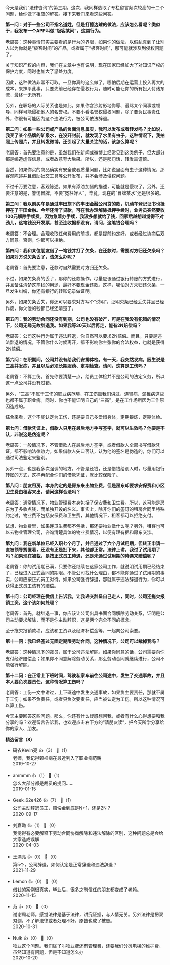 今天是我们“法律咨询”的第三期。这次，我同样选取了专栏留言频次较高的十二个问题，给你做了相应的解答。接下来我们来看这些问答。

**第一问：对于一些公司不指名道姓，但是打擦边球的做法，应该怎么看呢？类似于，我发布一个APP叫做“极客某间”，这类行为。**

老周答：这种事情其实主要看的是行为的界限，如果你的做法，以假乱真到了让别人以为你就是“极客时间”的产品，或者属于“极客时间”，那可能就涉及到侵权问题了。

关于知识产权的内容，我们在文章中也有说明，现在国家已经加大了对知识产权的保护力度，同时也加大了惩处力度。

因此，这种做法非常不可取。一旦你真的这么做了，哪怕后期在运营上投入再大的成本，来抹平此事，只要先前已经存在侵权行为，随时可能让你的所有投入付诸东流，最终一无所有。

另外，在职场的人际关系也是如此。如果你含沙射影地侮辱、谩骂某个同事或领导，同样可能侵犯他人的名誉权。不要小看名誉权侵权问题，除了要负民事责任外，你很有可能因为这个违法行为，被公司依法辞退。

**第二问：如果一些公司或产品的负面消息属实，我可以发布或者转发吗？比如说，我买了某个品牌的矿泉水，在没开封前，就发现了水里有虫子。这种情况下，我拍照上传照片，并且转发微博，还引起了大量关注的话，该怎么算呢？**

老周答：首先要注意的是，虽然我们在新闻或微博上经常见到这类例子，但大部分都是编造虚假信息，或者故意夸大后果。所以，还是那句话，转发需谨慎。

当然，如果你买的商品确实有安全或者质量问题，比如说里面有虫子这种情况，那客观陈述并且借助社交工具等公开发布，并不会涉及侵权问题。

不过千万要注意，客观陈述。如果有添油加醋的描述，可能就是侵权了。另外，还要注意的是，警惕冒牌，不要“冤枉好人”，毕竟，现在的“冒牌某水”还是很多的。

**第三问：我以前买车是通过丰田旗下的丰田金融公司贷的款，机动车登记证书也抵押在了丰田金融。今年还清了贷款，可在我办理解除抵押手续时，业务员突然要收100元解除手续费。因为急着办手续，我没多想就给了钱，回家后越想越觉得不对劲儿，这笔钱没开发票，甚至连收据都没有。请问，这笔钱合理吗？**

老周答：不合理。合理收取任何费用的前提，都是提前约定好，或者经过协商后双方同意。否则，你都可以拒绝。

**第四问：我和某位朋友借了一笔钱并打了欠条，在还款时，需要对方归还欠条吗？如果对方说欠条丢了，该怎么办呢？**

老周答：首先要注意，还款时自然需要对方归还欠条。

不过，如果欠条真的丢了，那你的还款操作，尽量应该通过银行转账的方式进行，并且备注清楚这笔钱的用途，最好不要现金还款。这样，哪怕对方未归还欠条，一旦发生纠纷，你还有银行的转账记录做证明。

另外，如果欠条丢失，你还可以要求对方写个“说明”，证明欠条已经丢失并且已经作废，你欠他的钱都已经还清楚了。

**第五问：我的劳动合同还没有到期，公司也没有破产，可是在我没有犯错的情况下，公司无缘无故辞退我。如果我等30天以后再走，能有2N赔偿吗？**

老周答：公司这种行为属于违法辞退，你自然可以要求2N赔偿。而且，只要是违法辞退的情况，不管你什么时候离开，都不影响你主张你的合法权益，也就是获得2N赔偿。

**第六问：在职期间，公司并没有给我们安排体检。有一天，我突然发病，医生说是三高并发症，并且以后必须长期服药、定期检查。请问，这算是工伤吗？**

老周答：不算工伤。首先你要清楚一点，给员工体检并不是公司的法定义务，所以这一点公司并没有过错。

另外，“三高”不属于工伤的职业病范畴，在工伤篇我们讲过，连胃病、颈椎病这些也都不属于职业病。同时，你也不能证明自己的“三高”，是在工作场所因为工作原因造成的。

综合来看，这个不能认定为工伤，还是要自己多爱惜身体，定期锻炼，定期体检。

**第七问：借款凭证上，借款人只用在最后地方手写签字，就可以生效吗？他要是不认，非说这是伪造呢？**

老周答：一般情况下，不管借款人在最后地方签字，或者借款人全部书写借款凭证，都不影响法律效力。如果借款人矢口否认，认为他的签名是伪造的，你们可以通过司法鉴定来鉴别。

另外一点，也是我多次强调的地方。不管是还钱，还是借钱给别人时，尽量用银行转账的方式，这样再配合你们的借款凭证，就比较保险了。

**第八问：朋友租房，本身约定的是房东来出物业费，但是房东却要求安保费和小区卫生费由租客来出，请问这样合法吗？**

老周答：通常情况下，物业管理费本身包括了保安费和卫生费。所以，这可能是房东为了多收点钱，而单独开设的名义。事实上，除非你们的签订的租房合同里特殊约定过，物业费不包括安保费和卫生费，其他情况下，租客都可以拒绝支付。

试想，物业费里，如果连卫生费都不包括，那还要物业做什么呢？另外，租客也可以去物业管理公司，咨询清楚具体的物业费情况，以便有理有据和房东交涉。

**第九问：我在新单位已经入职七个月了，并且通过了六个月试用期，但转正申请一直被领导搁置着，还没有正是批下来，其他都正常。法律上讲，我过了试用期了吗？如果现在被裁，是按正式员工待遇，还是未通过试用期的待遇来赔偿呢？**

老周答：你的试用期已满，只要你还继续在这家公司工作，就说明试用期已经结束了，已经进入正式合同的期限。不管公司找什么理由，都不能你通过了试用期的事实，公司应按正式员工对待。如果公司强行辞退，那就属于违法辞退行为，你可以获得正式员工该有的赔偿。

**第十问：公司经理在微信上告诉我，让我递交辞呈自己走人，同时，公司还拖欠报销工资，这个该如何处理？**

老周答：首先，就辞退一事，你应该让公司出具书面合同解除劳动关系，证明是公司主动要求解除，而不是你主动辞职，这是两个完全不同的概念。

至于拖欠报销款项，应该和工资以及经济补偿金等，一起向公司索要。

**第十一问：我已经签过无固定期限劳动合同，这种情况下，公司可以裁掉我吗？**

老周答：这种情况下的裁员，属于公司违法解除。如果你同意的话，公司需要向你支付经济赔偿金；如果你不同意解除劳动关系，那么劳动合同就继续进行，公司不能强行解除。

**第十二问：在正常上下班时间，驾驶私家车前往公司途中，发生了交通事故，并且本人要负次要责任，这种情况算工伤吗？**

老周答：工伤一文中讲过，上下班途中发生交通事故，如果负主要责任，那就不属于工伤；如果不负责任，或者只负次要责任，应当被认定为工伤。所以这种情况可以算工伤。

今天主要回答这些问题。那么，你还有什么疑惑想问我，或者有什么心得想要和我分享的吗？欢迎留言告诉我，也欢迎点击右下方的“请朋友读”，把今天所学分享给你的家人、朋友。
<div><strong>精选留言（8）</strong></div><ul>
<li><span>码农Kevin亮</span> 👍（3） 💬（1）<div>老师，我记得颈椎病在最近列入了职业病范畴</div>2019-10-27</li><br/><li><span>ammmm</span> 👍（1） 💬（1）<div>怎么大部分都是裁员的提问……</div>2019-01-15</li><br/><li><span>Geek_62e426</span> 👍（7） 💬（1）<div>公司主动辞退员工，赔偿金到底是N+1，还是2N？</div>2020-09-17</li><br/><li><span>刘嘉璐</span> 👍（1） 💬（0）<div>我觉得有必要解释下劳动合同协商解除和违法解除的区别，这种问题总是会给大家造成误解</div>2020-04-03</li><br/><li><span>王漂亮</span> 👍（0） 💬（0）<div>第5个，公司辞退，如何认定是正常辞退和违法辞退？</div>2021-11-29</li><br/><li><span>Lemon</span> 👍（0） 💬（0）<div>借钱的案例很真实，毕业后，很多之前信任的朋友都变成了老赖。</div>2020-11-15</li><br/><li><span>范</span> 👍（0） 💬（0）<div>谢谢周老师。感觉法律是基于法律，讲究证据，与人情无关。另外法律是把双刃剑，不了解法律或者处理不好，原告也成了被告。</div>2020-10-31</li><br/><li><span>Nulk</span> 👍（0） 💬（0）<div>物业这个问题。我们除了叫物业费还有管理费，还要我们分摊电梯的维护费，虽然知道有问题，但是不知道怎么办</div>2020-10-20</li><br/>
</ul>